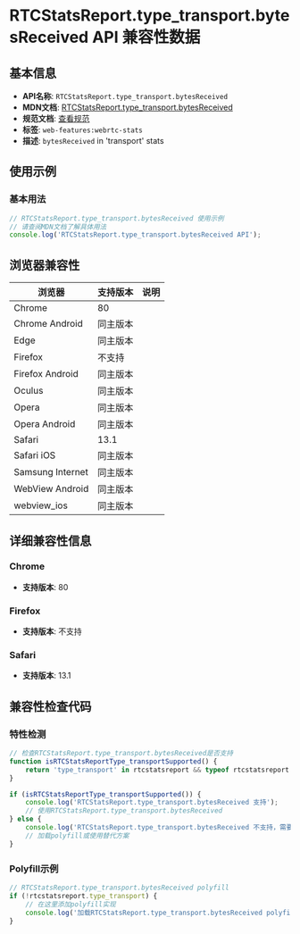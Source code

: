 # RTCStatsReport.type_transport.bytesReceived API 兼容性数据

## 基本信息

- **API名称**: `RTCStatsReport.type_transport.bytesReceived`
- **MDN文档**: [RTCStatsReport.type_transport.bytesReceived](https://developer.mozilla.org/docs/Web/API/RTCTransportStats/bytesReceived)
- **规范文档**: [查看规范](https://w3c.github.io/webrtc-stats/#dom-rtctransportstats-bytesreceived)
- **标签**: `web-features:webrtc-stats`
- **描述**: `bytesReceived` in 'transport' stats

## 使用示例

### 基本用法

```javascript
// RTCStatsReport.type_transport.bytesReceived 使用示例
// 请查阅MDN文档了解具体用法
console.log('RTCStatsReport.type_transport.bytesReceived API');
```

## 浏览器兼容性

| 浏览器 | 支持版本 | 说明 |
|--------|----------|------|
| Chrome | 80 |  |
| Chrome Android | 同主版本 |  |
| Edge | 同主版本 |  |
| Firefox | 不支持 |  |
| Firefox Android | 同主版本 |  |
| Oculus | 同主版本 |  |
| Opera | 同主版本 |  |
| Opera Android | 同主版本 |  |
| Safari | 13.1 |  |
| Safari iOS | 同主版本 |  |
| Samsung Internet | 同主版本 |  |
| WebView Android | 同主版本 |  |
| webview_ios | 同主版本 |  |

## 详细兼容性信息

### Chrome

- **支持版本**: 80

### Firefox

- **支持版本**: 不支持

### Safari

- **支持版本**: 13.1

## 兼容性检查代码

### 特性检测

```javascript
// 检查RTCStatsReport.type_transport.bytesReceived是否支持
function isRTCStatsReportType_transportSupported() {
    return 'type_transport' in rtcstatsreport && typeof rtcstatsreport.type_transport === 'function';
}

if (isRTCStatsReportType_transportSupported()) {
    console.log('RTCStatsReport.type_transport.bytesReceived 支持');
    // 使用RTCStatsReport.type_transport.bytesReceived
} else {
    console.log('RTCStatsReport.type_transport.bytesReceived 不支持，需要polyfill');
    // 加载polyfill或使用替代方案
}
```

### Polyfill示例

```javascript
// RTCStatsReport.type_transport.bytesReceived polyfill
if (!rtcstatsreport.type_transport) {
    // 在这里添加polyfill实现
    console.log('加载RTCStatsReport.type_transport.bytesReceived polyfill');
}
```

